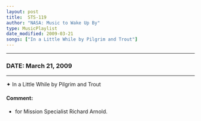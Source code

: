 ```yaml
---
layout: post
title:  STS-119
author: "NASA: Music to Wake Up By"
type: MusicPlaylist
date_modified: 2009-03-21
songs: ["In a Little While by Pilgrim and Trout"]
---
```


----
### DATE: March 21, 2009
----
✦ In a Little While by Pilgrim and Trout

#### Comment:
* for Mission Specialist Richard Arnold.



<br/>
<center>
	<a target="_blank"
	   href="https://twitter.com/intent/tweet?hashtags=Space,NASA,Playlist,NASAWakeupCalls,SpaceProgram&text={{ page.author}}, '{{ page.songs.first }}' {{ page.title }}, {{ page.date | date: '%B %d, %Y' }}. {{ site.url }}{{ page.url }}&via=nasawakeupcalls"><i class="fab fa-twitter" alt="Tweet this page" style="font-size: 1.3em;"></i></a>
	&nbsp; 	<i class="fas fa-user-astronaut" style="font-size: 1.5em;"></i> &nbsp;
    <a type="amzn" search="'In a Little While by Pilgrim and Trout'" category="popular music">
    <i class="fab fa-amazon" style="font-size: 1.3em;"></i></a>
</center>
